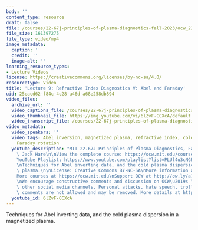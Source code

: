 ```yaml
---
body: ''
content_type: resource
draft: false
file: /courses/22-67j-principles-of-plasma-diagnostics-fall-2023/ocw_2267_lecture09_refractive_5-new_360p_16_9.mp4
file_size: 161397275
file_type: video/mp4
image_metadata:
  caption: ''
  credit: ''
  image-alt: ''
learning_resource_types:
- Lecture Videos
license: https://creativecommons.org/licenses/by-nc-sa/4.0/
resourcetype: Video
title: 'Lecture 9: Refractive Index Diagnostics V: Abel and Faraday'
uid: 25eacd62-f84c-4c28-a46d-a68e258db894
video_files:
  archive_url: ''
  video_captions_file: /courses/22-67j-principles-of-plasma-diagnostics-fall-2023/ocw_2267_lecture09_refractive_5-new_captions.vtt
  video_thumbnail_file: https://img.youtube.com/vi/6lZvF-CCXcA/default.jpg
  video_transcript_file: /courses/22-67j-principles-of-plasma-diagnostics-fall-2023/ocw_2267_lecture09_refractive_5-new_transcript.pdf
video_metadata:
  video_speakers: ''
  video_tags: Abel inversion, magnetized plasma, refractive index, cold plasma dispersion,
    Faraday rotation
  youtube_description: "MIT 22.67J Principles of Plasma Diagnostics, Fall 2023\nInstructor:\
    \ Jack Hare\n\nView the complete course: https://ocw.mit.edu/courses/22-67j-principles-of-plasma-diagnostics-fall-2023/\n\
    YouTube Playlist: https://www.youtube.com/playlist?list=PLUl4u3cNGP61wK-NwYKZMuABl_eHBmhu4\n\
    \nTechniques for Abel inverting data, and the cold plasma dispersion in a magnetized\
    \ plasma.\n\nLicense: Creative Commons BY-NC-SA\nMore information at https://ocw.mit.edu/terms\n\
    More courses at https://ocw.mit.edu\nSupport OCW at http://ow.ly/a1If50zVRlQ\n\
    \nWe encourage constructive comments and discussion on OCW\u2019s YouTube and\
    \ other social media channels. Personal attacks, hate speech, trolling, and inappropriate\
    \ comments are not allowed and may be removed. More details at https://ocw.mit.edu/comments."
  youtube_id: 6lZvF-CCXcA
---
```

Techniques for Abel inverting data, and the cold plasma dispersion in a magnetized plasma.